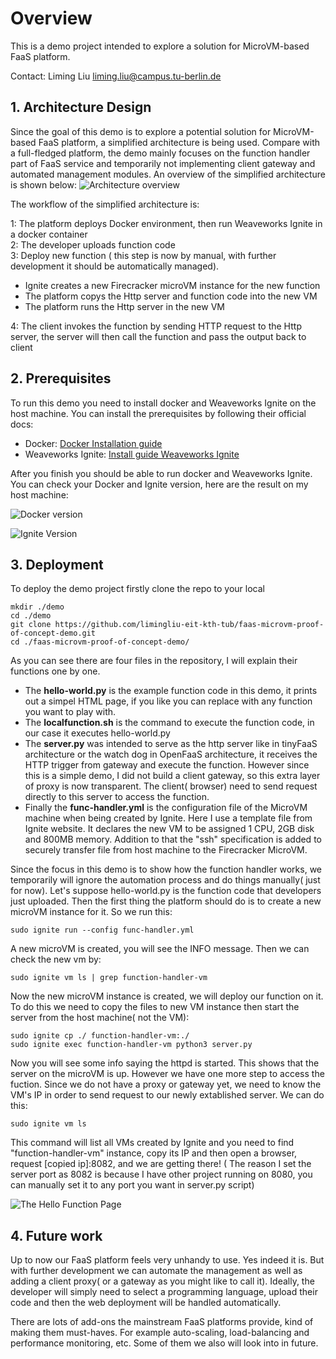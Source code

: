 # Overview
This is a demo project intended to explore a solution for MicroVM-based FaaS platform. 

Contact: Liming Liu liming.liu@campus.tu-berlin.de

## 1. Architecture Design
Since the goal of this demo is to explore a potential solution for MicroVM-based FaaS platform, a simplified architecture is being used. Compare with a full-fledged platform, the demo mainly focuses on the function handler part of FaaS service and temporarily not implementing client gateway and automated management modules. An overview of the simplified architecture is shown below:
![Architecture overview](https://i.ibb.co/kKz02Wm/architecture.png)

The workflow of the simplified architecture is:

1: The platform deploys Docker environment, then run Weaveworks Ignite in a docker container  
2: The developer uploads function code  
3: Deploy new function ( this step is now by manual, with further development it should be automatically managed).   

 - Ignite creates a new Firecracker microVM instance for the new function
 - The platform copys the Http server and function code into the new VM
 - The platform runs the Http server in the new VM

4: The client invokes the function by sending HTTP request to the Http server, the server will then call the function and pass the output back to client

## 2. Prerequisites

To run this demo you need to install docker and Weaveworks Ignite on the host machine. You can install the prerequisites by following their official docs:  
 - Docker:  [Docker Installation guide](https://docs.docker.com/get-docker/)  
 - Weaveworks Ignite:  [Install guide Weaveworks Ignite](https://github.com/weaveworks/ignite/blob/master/docs/installation.md)  
 
After you finish you should be able to run docker and Weaveworks Ignite. You can check your Docker and Ignite version, here are the result on my host machine:  

![Docker version](https://i.ibb.co/j64DVKN/Docker-version.png)

![Ignite Version](https://i.ibb.co/5r96c0t/Ignite-version.png)

## 3. Deployment

To deploy the demo project firstly clone the repo to your local

    
    mkdir ./demo
    cd ./demo
    git clone https://github.com/limingliu-eit-kth-tub/faas-microvm-proof-of-concept-demo.git
    cd ./faas-microvm-proof-of-concept-demo/
    
   As you can see there are four files in the repository, I will explain their functions one by one.
   

 - The **hello-world<span>.py** is the example function code in this demo, it prints out a simpel HTML page, if you like you can replace with any function you want to play with.
 - The **localfunction<span>.sh** is the command to execute the function code, in our case it executes hello-world<span>.py
 - The **server<span>.py** was intended to serve as the http server like in tinyFaaS architecture or the watch dog in OpenFaaS architecture, it receives the HTTP trigger from gateway and execute the function. However since this is a simple demo, I did not build a client gateway, so this extra layer of proxy is now transparent. The client( browser) need to send request directly to this server to access the function.
 - Finally the  **func-handler<span>.yml**  is the configuration file of the MicroVM machine when being created by Ignite. Here I use a template file from Ignite website. It declares the new VM to be assigned 1 CPU, 2GB disk and 800MB memory. Addition to that the "ssh" specification is added to securely transfer file from host machine to the Firecracker MicroVM.
 
 Since the focus in this demo is to show how the function handler works, we temporarily will ignore the automation process and do things manually( just for now). 
 Let's suppose hello-world<span>.py is the function code that developers just uploaded. Then the first thing the platform should do is to create a new microVM instance for it. So we run this:
 

    sudo ignite run --config func-handler.yml 

A new microVM is created, you will see the INFO message. Then we can check the new vm by:

    sudo ignite vm ls | grep function-handler-vm
Now the new microVM instance is created, we will deploy our function on it. To do this we need to copy the files to new VM instance then start the server from the host machine( not the VM):

    sudo ignite cp ./ function-handler-vm:./
    sudo ignite exec function-handler-vm python3 server.py
   Now you will see some info saying the httpd is started. This shows that the server on the microVM is up. However we have one more step to access the fuction. Since we do not have a proxy or gateway yet, we need to know the VM's IP in order to send request to our newly extablished server. We can do this:
   

    sudo ignite vm ls
   This command will list all VMs created by Ignite and you need to find "function-handler-vm" instance, copy its IP and then open a browser, request [copied ip]:8082, and we are getting there! ( The reason I set the server port as 8082 is because I have other project running on 8080, you can manually set it to any port you want in server<span>.py script)
   
![The Hello Function Page](https://i.ibb.co/BLKX3tG/Final.png)
## 4. Future work
Up to now our FaaS platform feels very unhandy to use. Yes indeed it is. But with further development we can automate the management as well as adding a client proxy( or a gateway as you might like to call it). Ideally, the developer will simply need to select a programming language, upload their code and then the web deployment will be handled automatically. 

There are lots of add-ons the mainstream FaaS platforms provide, kind of making them must-haves. For example auto-scaling, load-balancing and performance monitoring, etc. Some of them we also will look into in future.



